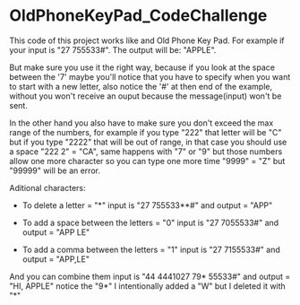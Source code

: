# OldPhoneKeyPad_CodeChallenge
This code of this project works like and Old Phone Key Pad.
For example if your input is "27 755533#".
The output will be: "APPLE".

But make sure you use it the right way, because if you look at the space between the '7'
maybe you'll notice that you have to specify when you want to start with a new letter,
also notice the '#' at then end of the example, without you won't receive an ouput
because the message(input) won't be sent.

In the other hand you also have to make sure you don't exceed the max range of the numbers,
for example if you type "222" that letter will be "C" but if you type "2222" that will be out of range,
in that case you should use a space "222 2" = "CA", same happens with "7" or "9" but those numbers
allow one more character so you can type one more time "9999" = "Z" but "99999" will be an error.

Aditional characters:
- To delete a letter = "*"
input is "27 755533**#" and output = "APP"

- To add a space between the letters = "0"
input is "27 7055533#" and output = "APP LE"

- To add a comma between the letters = "1"
input is "27 7155533#" and output = "APP,LE"

And you can combine them
input is "44 4441027 79* 55533#" and output = "HI, APPLE"
notice the "9*" I intentionally added a "W" but I deleted it with "*" 
